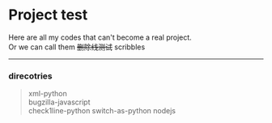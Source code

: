 # Project test    

Here are all my codes that can't become a real project.    
Or we can call them ~~删除线测试~~ scribbles

----
### direcotries    

> xml-python    
> bugzilla-javascript    
> check1line-python
> switch-as-python
> nodejs



